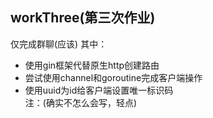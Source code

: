 ## workThree(第三次作业)  
仅完成群聊(应该)
其中：  
- 使用gin框架代替原生http创建路由  
- 尝试使用channel和goroutine完成客户端操作  
- 使用uuid为id给客户端设置唯一标识码  
注：(确实不怎么会写，轻点)
